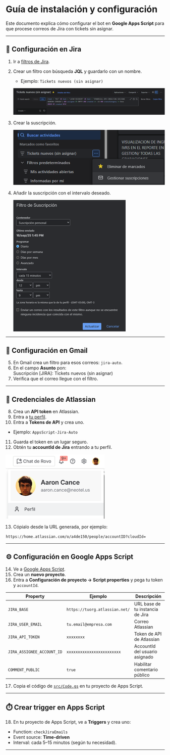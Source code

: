 # Guía de instalación y configuración

Este documento explica cómo configurar el bot en **Google Apps Script** para que procese correos de Jira con tickets sin asignar.

---

## 📩 Configuración en Jira

1. Ir a [filtros de Jira](https://neotel-us.atlassian.net/jira/filters).  
2. Crear un filtro con búsqueda **JQL** y guardarlo con un nombre.  
   - Ejemplo: `Tickets nuevos (sin asignar)`

   ![Ejemplo del filtro JQL](img/filtroJQL.png)

3. Crear la suscripción.

   ![Ubicación de gestionar suscripción](img/suscripcion.png)
     
5. Añadir la suscripción con el intervalo deseado.

   ![Ubicación de filtro suscripción](img/filtrosuscripcion.png)    

---

## 📧 Configuración en Gmail

5. En Gmail crea un filtro para esos correos: `jira-auto`.  
6. En el campo **Asunto** pon:  
  Suscripción [JIRA]: Tickets nuevos (sin asignar)
7. Verifica que el correo llegue con el filtro.

---

## 🔑 Credenciales de Atlassian

8. Crea un **API token** en Atlassian.  
9. Entra a [tu perfil](https://id.atlassian.com/manage-profile/profile-and-visibility).  
10. Entra a **Tokens de API** y crea uno.  
 - Ejemplo: `AppsScript-Jira-Auto`  
11. Guarda el token en un lugar seguro.  
12. Obtén tu **accountId de Jira** entrando a tu perfil.

   ![Ejemplo de perfil](img/atlassianperfil.png)  
  
13. Cópialo desde la URL generada, por ejemplo:  
 ```
 https://home.atlassian.com/o/a4de150/people/accountID?cloudId=
 ```

---

## ⚙️ Configuración en Google Apps Script

14. Ve a [Google Apps Script](https://script.google.com/home).  
15. Crea un **nuevo proyecto**.  
16. Entra a **Configuración de proyecto → Script properties** y pega tu token y `accountId`.  

| Property                    | Ejemplo                                       | Descripción |
|-----------------------------|-----------------------------------------------|-------------|
| `JIRA_BASE`                 | `https://tuorg.atlassian.net/`                | URL base de tu instancia de Jira |
| `JIRA_USER_EMAIL`           | `tu.email@empresa.com`                        | Correo Atlassian |
| `JIRA_API_TOKEN`            | `xxxxxxxx`                                    | Token de API de Atlassian |
| `JIRA_ASSIGNEE_ACCOUNT_ID`  | `xxxxxxxxxxxxxxxxxxxxxxxx`                    | AccountId del usuario asignado |
| `COMMENT_PUBLIC`            | `true`                                        | Habilitar comentario público |

17. Copia el código de [`src/Code.gs`](../src/Code.gs) en tu proyecto de Apps Script.  

---

## ⏱️ Crear trigger en Apps Script

18. En tu proyecto de Apps Script, ve a **Triggers** y crea uno:  
- Function: `checkJiraEmails`  
- Event source: **Time-driven**  
- Interval: cada 5–15 minutos (según tu necesidad).  

---
